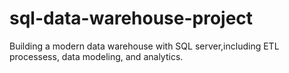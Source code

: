 # sql-data-warehouse-project
Building a modern data warehouse with SQL server,including ETL processess, data modeling, and analytics.
